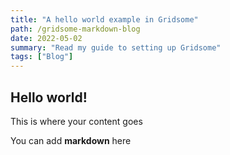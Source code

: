 ```yaml
---
title: "A hello world example in Gridsome"
path: /gridsome-markdown-blog
date: 2022-05-02
summary: "Read my guide to setting up Gridsome"
tags: ["Blog"]
---
```


## Hello world!

This is where your content goes

You can add **markdown** here
